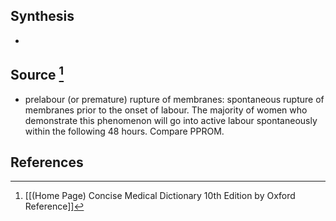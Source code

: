 ## Synthesis
- 
## Source [^1]
- prelabour (or premature) rupture of membranes: spontaneous rupture of membranes prior to the onset of labour. The majority of women who demonstrate this phenomenon will go into active labour spontaneously within the following 48 hours. Compare PPROM.
## References

[^1]: [[(Home Page) Concise Medical Dictionary 10th Edition by Oxford Reference]]